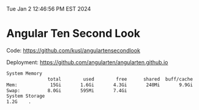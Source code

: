 Tue Jan  2 12:46:56 PM EST 2024

# Angular Ten Second Look

Code: https://github.com/kusl/angulartensecondlook

Deployment: https://github.com/angularten/angularten.github.io

```bash
System Memory
               total        used        free      shared  buff/cache   available
Mem:            15Gi       1.6Gi       4.3Gi       240Mi       9.9Gi        13Gi
Swap:          8.0Gi       595Mi       7.4Gi
System Storage
1.2G	.
```
```bash
